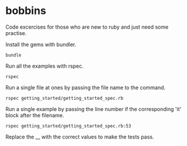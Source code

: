 bobbins
=======

Code excercises for those who are new to ruby and just need some practise.

Install the gems with bundler.

`bundle`

Run all the examples with rspec.

`rspec`

Run a single file at ones by passing the file name to the command.

`rspec getting_started/getting_started_spec.rb`

Run a single example by passing the line number if the corresponding 'it' block after the filename.

`rspec getting_started/getting_started_spec.rb:53`

Replace the __ with the correct values to make the tests pass.
